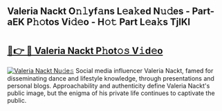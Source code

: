 ## Valeria Nackt O𝚗𝚕yf𝚊ns L𝚎a𝚔ed N𝚞𝚍es - Part-aEK P𝚑𝚘tos Vi𝚍𝚎o - H𝚘𝚝 Part L𝚎a𝚔s TjlKI

# <h2><a href="http://kf89431.oniu.top/?m=Valeria+Nackt">🔗👉 🔴 Valeria Nackt P𝚑ot𝚘𝚜 V𝚒d𝚎o</a></h2>

[![Valeria Nackt Nu𝚍e𝚜](https://i.imgur.com/0qMVB7G.gif)](http://kf89431.oniu.top/?m=Valeria+Nackt)
Social media influencer Valeria Nackt, famed for disseminating dance and lifestyle knowledge, through presentations and personal blogs. Approachability and authenticity define Valeria Nackt's public image, but the enigma of his private life continues to captivate the public.  
